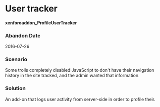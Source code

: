 # User tracker
#### xenforoaddon_ProfileUserTracker

### Abandon Date

2016-07-26

### Scenario

Some trolls completely disabled JavaScript to don't have their navigation history in the site tracked, and the admin wanted that information.

### Solution

An add-on that logs user activity from server-side in order to profile their.
